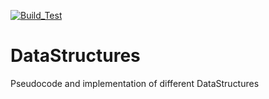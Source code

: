 [![Build_Test](https://github.com/Bepitic/DataStructures/actions/workflows/Build_Test/badge.svg?branch=main&event=push)](https://github.com/Bepitic/DataStructures/actions/workflows/c-cpp.yml)
# DataStructures
Pseudocode and implementation of different DataStructures
